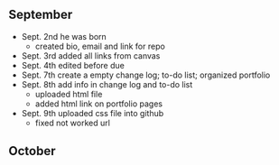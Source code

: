 ## September

  - Sept. 2nd he was born
    - created bio, email and link for repo
  - Sept. 3rd added all links from canvas
  - Sept. 4th edited before due
  - Sept. 7th create a empty change log; to-do list; organized portfolio
  - Sept. 8th add info in change log and to-do list
    - uploaded html file
    - added html link on portfolio pages
  - Sept. 9th uploaded css file into github
    - fixed not worked url



## October
